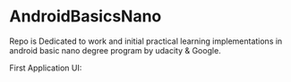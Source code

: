 # AndroidBasicsNano

Repo is Dedicated to work and initial practical learning implementations in android basic nano degree program by udacity &amp; Google.

First Application UI:


